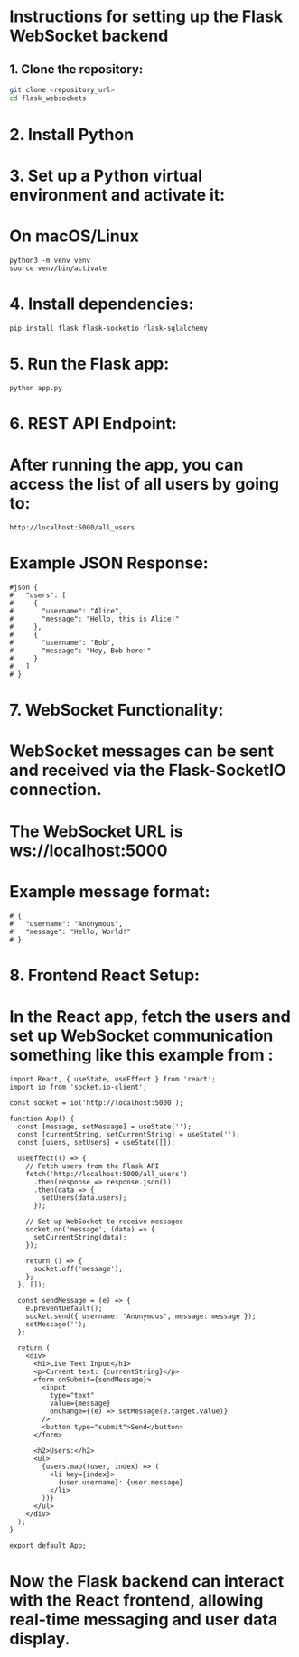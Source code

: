 # Instructions for setting up the Flask WebSocket backend

## 1. Clone the repository:

```bash
git clone <repository_url>
cd flask_websockets
```

# 2. Install Python 

# 3. Set up a Python virtual environment and activate it:
# On macOS/Linux
```
python3 -m venv venv
source venv/bin/activate
```
# 4. Install dependencies:
```
pip install flask flask-socketio flask-sqlalchemy
```
# 5. Run the Flask app:
```
python app.py
```
# 6. REST API Endpoint:
# After running the app, you can access the list of all users by going to:
```http://localhost:5000/all_users```

# Example JSON Response:
```
#json {
#   "users": [
#     {
#       "username": "Alice",
#       "message": "Hello, this is Alice!"
#     },
#     {
#       "username": "Bob",
#       "message": "Hey, Bob here!"
#     }
#   ]
# }
```
# 7. WebSocket Functionality:
# WebSocket messages can be sent and received via the Flask-SocketIO connection.
# The WebSocket URL is ws://localhost:5000
# Example message format:
```
# {
#   "username": "Anonymous",
#   "message": "Hello, World!"
# }
```
# 8. Frontend React Setup:
# In the React app, fetch the users and set up WebSocket communication something like this example from :
```
import React, { useState, useEffect } from 'react';
import io from 'socket.io-client';

const socket = io('http://localhost:5000');

function App() {
  const [message, setMessage] = useState('');
  const [currentString, setCurrentString] = useState('');
  const [users, setUsers] = useState([]);

  useEffect(() => {
    // Fetch users from the Flask API
    fetch('http://localhost:5000/all_users')
      .then(response => response.json())
      .then(data => {
        setUsers(data.users);
      });

    // Set up WebSocket to receive messages
    socket.on('message', (data) => {
      setCurrentString(data);
    });

    return () => {
      socket.off('message');
    };
  }, []);

  const sendMessage = (e) => {
    e.preventDefault();
    socket.send({ username: "Anonymous", message: message });
    setMessage('');
  };

  return (
    <div>
      <h1>Live Text Input</h1>
      <p>Current text: {currentString}</p>
      <form onSubmit={sendMessage}>
        <input
          type="text"
          value={message}
          onChange={(e) => setMessage(e.target.value)}
        />
        <button type="submit">Send</button>
      </form>

      <h2>Users:</h2>
      <ul>
        {users.map((user, index) => (
          <li key={index}>
            {user.username}: {user.message}
          </li>
        ))}
      </ul>
    </div>
  );
}

export default App;
```
# Now the Flask backend can interact with the React frontend, allowing real-time messaging and user data display.

